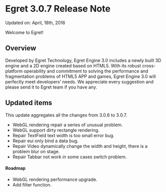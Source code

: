 Egret 3.0.7 Release Note
===============================


Updated on: April, 18th, 2016


Welcome to Egret!

## Overview

Developed by Egret Technology, Egret Engine 3.0 includes a newly built 3D engine and a 2D engine created based on HTML5. With its robust cross-platform operability and commitment to solving the performance and fragmentation problems of HTML5 APP and games, Egret Engine 3.0 will perfectly meet developers’ needs. We appreciate every suggestion and please send it to Egret team if you have any.

## Updated items

This update aggregates all the changes from 3.0.6 to 3.0.7.

* WebGL rendering repair a series of unusual problem.
* WebGL support dirty rectangle rendering.
* Repair TextField text width is too small error bug.
* Repair eui only bind a data bug.
* Repair Video dynamically change the width and height, there is a problem blur on stage.
* Repair Tabbar not work in some cases switch problem.


#### Roadmap
* WebGL rendering performance upgrade.
* Add filter function.